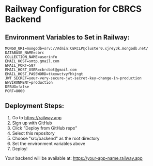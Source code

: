# Railway Configuration for CBRCS Backend

## Environment Variables to Set in Railway:

```
MONGO_URI=mongodb+srv://Admin:CBRCLP@cluster0.xjrey3k.mongodb.net/
DATABASE_NAME=cbrc
COLLECTION_NAME=userinfo
EMAIL_HOST=smtp.gmail.com
EMAIL_PORT=587
EMAIL_HOST_USER=cbrcbot@gmail.com
EMAIL_HOST_PASSWORD=tkxxwctvyfhkjngt
JWT_SECRET=your-very-secure-jwt-secret-key-change-in-production
ENVIRONMENT=production
DEBUG=false
PORT=8000
```

## Deployment Steps:

1. Go to https://railway.app
2. Sign up with GitHub
3. Click "Deploy from GitHub repo"
4. Select this repository
5. Choose "src/backend" as the root directory
6. Set the environment variables above
7. Deploy!

Your backend will be available at: https://your-app-name.railway.app
